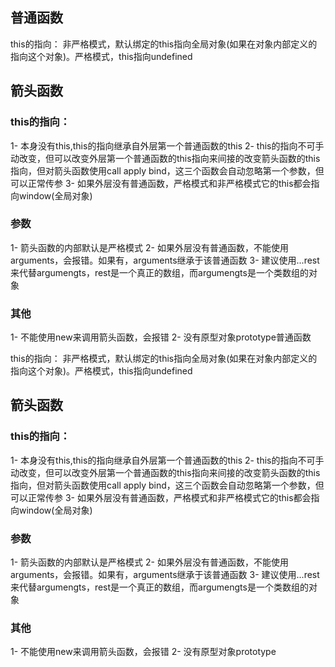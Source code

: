 ## 普通函数

this的指向：
非严格模式，默认绑定的this指向全局对象(如果在对象内部定义的指向这个对象)。严格模式，this指向undefined

## 箭头函数

### this的指向：

1- 本身没有this,this的指向继承自外层第一个普通函数的this
2- this的指向不可手动改变，但可以改变外层第一个普通函数的this指向来间接的改变箭头函数的this指向，但对箭头函数使用call apply bind，这三个函数会自动忽略第一个参数，但可以正常传参
3- 如果外层没有普通函数，严格模式和非严格模式它的this都会指向window(全局对象)

### 参数

1- 箭头函数的内部默认是严格模式
2- 如果外层没有普通函数，不能使用arguments，会报错。如果有，arguments继承于该普通函数 3- 建议使用...rest来代替argumengts，rest是一个真正的数组，而argumengts是一个类数组的对象

### 其他

1- 不能使用new来调用箭头函数，会报错 2- 没有原型对象prototype普通函数

this的指向：
非严格模式，默认绑定的this指向全局对象(如果在对象内部定义的指向这个对象)。严格模式，this指向undefined

## 箭头函数

### this的指向：

1- 本身没有this,this的指向继承自外层第一个普通函数的this
2- this的指向不可手动改变，但可以改变外层第一个普通函数的this指向来间接的改变箭头函数的this指向，但对箭头函数使用call apply bind，这三个函数会自动忽略第一个参数，但可以正常传参
3- 如果外层没有普通函数，严格模式和非严格模式它的this都会指向window(全局对象)

### 参数

1- 箭头函数的内部默认是严格模式
2- 如果外层没有普通函数，不能使用arguments，会报错。如果有，arguments继承于该普通函数 3- 建议使用...rest来代替argumengts，rest是一个真正的数组，而argumengts是一个类数组的对象

### 其他

1- 不能使用new来调用箭头函数，会报错 2- 没有原型对象prototype